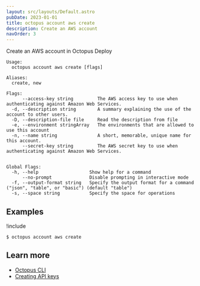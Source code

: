 ```yaml
---
layout: src/layouts/Default.astro
pubDate: 2023-01-01
title: octopus account aws create
description: Create an AWS account
navOrder: 3
---
```


Create an AWS account in Octopus Deploy


```text
Usage:
  octopus account aws create [flags]

Aliases:
  create, new

Flags:
      --access-key string         The AWS access key to use when authenticating against Amazon Web Services.
  -d, --description string        A summary explaining the use of the account to other users.
  -D, --description-file file     Read the description from file
  -e, --environment stringArray   The environments that are allowed to use this account
  -n, --name string               A short, memorable, unique name for this account.
      --secret-key string         The AWS secret key to use when authenticating against Amazon Web Services.


Global Flags:
  -h, --help                   Show help for a command
      --no-prompt              Disable prompting in interactive mode
  -f, --output-format string   Specify the output format for a command ("json", "table", or "basic") (default "table")
  -s, --space string           Specify the space for operations

```

## Examples

!include <samples-instance>


```text
$ octopus account aws create

```

## Learn more

- [Octopus CLI](/docs/octopus-rest-api/cli/index.md)
- [Creating API keys](/docs/octopus-rest-api/how-to-create-an-api-key.md)